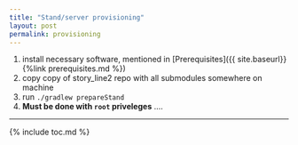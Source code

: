 ```yaml
---
title: "Stand/server provisioning"
layout: post
permalink: provisioning
---
```


1. install necessary software, mentioned in [Prerequisites]({{ site.baseurl}}{%link prerequisites.md %})
1. copy copy of story_line2 repo with all submodules somewhere on machine
1. run ```./gradlew prepareStand```
1. **Must be done with ```root``` priveleges** ....

---
{% include toc.md %}
